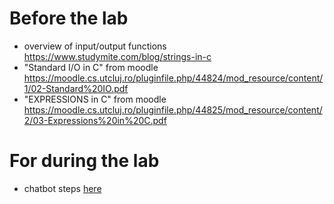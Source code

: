 # Before the lab
* overview of input/output functions  https://www.studymite.com/blog/strings-in-c
* "Standard I/O in C" from moodle https://moodle.cs.utcluj.ro/pluginfile.php/44824/mod_resource/content/1/02-Standard%20IO.pdf
* "EXPRESSIONS in C" from moodle https://moodle.cs.utcluj.ro/pluginfile.php/44825/mod_resource/content/2/03-Expressions%20in%20C.pdf

# For during the lab
* chatbot steps [here](tutorials/chatbot-steps)
